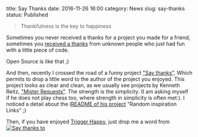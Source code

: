 title: Say Thanks
date: 2016-11-26 16:00
category: News
slug: say-thanks
status: Published


> Thankfulness is the key to happiness  

Sometimes you never received a thanks for a project you made for a friend, sometimes you [received a thanks](https://github.com/foxmask/wallabag_api/issues/1) from unknown people who just had fun with a little piece of code.

Open Source is like that ;)

And then, recently I crossed the road of a funny project ["Say thanks"](https://saythanks.io/). Which permits to drop a little word to the author of the project you enjoyed.
This project looks as clear and clean, as we usually see projects by Kenneth Reitz, ["Mister Requests"](https://python-requests.org). The strength is the simplicity. (I am asking myself if he does not play chess too, where strength in simplicity is often met:). I noticed a detail about the i[README of his project](https://github.com/kennethreitz/saythanks.io/blob/master/README.md) "Random inspiration Links" ;)

Then, if you have enjoyed [Trigger Happy](https://trigger-happy.eu), just drop me a word from [![Say thanks to](https://img.shields.io/badge/SayThanks.io-%E2%98%BC-1EAEDB.svg)](https://saythanks.io/to/foxmask)

